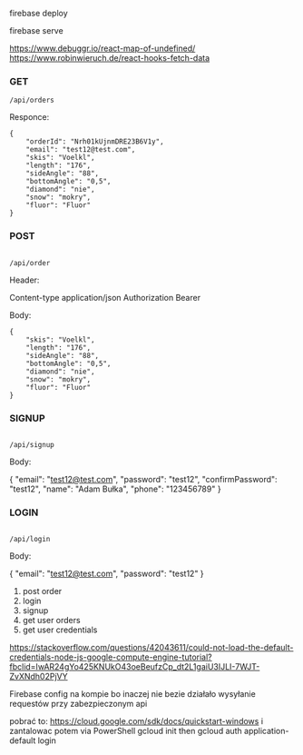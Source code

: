 firebase deploy

firebase serve

https://www.debuggr.io/react-map-of-undefined/
https://www.robinwieruch.de/react-hooks-fetch-data

### GET

```
/api/orders
```

Responce:

    {
        "orderId": "Nrh01kUjnmDRE23B6V1y",
        "email": "test12@test.com",
        "skis": "Voelkl",
        "length": "176",
        "sideAngle": "88",
        "bottomAngle": "0,5",
        "diamond": "nie",
        "snow": "mokry",
        "fluor": "Fluor"
    }

### POST

```

/api/order

```

Header:

Content-type application/json
Authorization Bearer <token>

Body:

    {
        "skis": "Voelkl",
        "length": "176",
        "sideAngle": "88",
        "bottomAngle": "0,5",
        "diamond": "nie",
        "snow": "mokry",
        "fluor": "Fluor"
    }

### SIGNUP

```

/api/signup

```

Body:

{
"email": "test12@test.com",
"password": "test12",
"confirmPassword": "test12",
"name": "Adam Bułka",
"phone": "123456789"
}

### LOGIN

```

/api/login

```

Body:

{
"email": "test12@test.com",
"password": "test12"
}

1. post order
2. login
3. signup
4. get user orders
5. get user credentials

https://stackoverflow.com/questions/42043611/could-not-load-the-default-credentials-node-js-google-compute-engine-tutorial?fbclid=IwAR24gYo425KNUkO43oeBeufzCp_dt2L1gaiU3IJLI-7WJT-ZvXNdh02PjVY

Firebase config na kompie bo inaczej nie bezie działało wysyłanie requestów przy zabezpieczonym api

pobrać to:
https://cloud.google.com/sdk/docs/quickstart-windows
i zantalowac
potem
via PowerShell
gcloud init
then
gcloud auth application-default login
